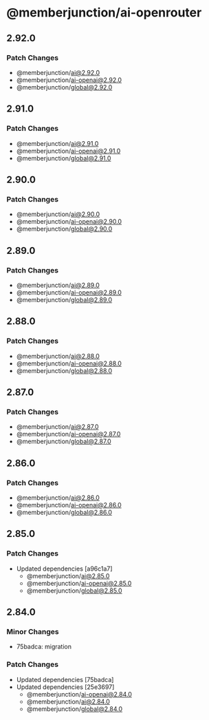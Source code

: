 # @memberjunction/ai-openrouter

## 2.92.0

### Patch Changes

- @memberjunction/ai@2.92.0
- @memberjunction/ai-openai@2.92.0
- @memberjunction/global@2.92.0

## 2.91.0

### Patch Changes

- @memberjunction/ai@2.91.0
- @memberjunction/ai-openai@2.91.0
- @memberjunction/global@2.91.0

## 2.90.0

### Patch Changes

- @memberjunction/ai@2.90.0
- @memberjunction/ai-openai@2.90.0
- @memberjunction/global@2.90.0

## 2.89.0

### Patch Changes

- @memberjunction/ai@2.89.0
- @memberjunction/ai-openai@2.89.0
- @memberjunction/global@2.89.0

## 2.88.0

### Patch Changes

- @memberjunction/ai@2.88.0
- @memberjunction/ai-openai@2.88.0
- @memberjunction/global@2.88.0

## 2.87.0

### Patch Changes

- @memberjunction/ai@2.87.0
- @memberjunction/ai-openai@2.87.0
- @memberjunction/global@2.87.0

## 2.86.0

### Patch Changes

- @memberjunction/ai@2.86.0
- @memberjunction/ai-openai@2.86.0
- @memberjunction/global@2.86.0

## 2.85.0

### Patch Changes

- Updated dependencies [a96c1a7]
  - @memberjunction/ai@2.85.0
  - @memberjunction/ai-openai@2.85.0
  - @memberjunction/global@2.85.0

## 2.84.0

### Minor Changes

- 75badca: migration

### Patch Changes

- Updated dependencies [75badca]
- Updated dependencies [25e3697]
  - @memberjunction/ai-openai@2.84.0
  - @memberjunction/ai@2.84.0
  - @memberjunction/global@2.84.0
